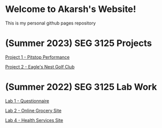 # Welcome to Akarsh's Website!
This is my personal github pages repository

(Summer 2023) SEG 3125 Projects
=================
[Project 1 - Pitstop Performance](https://master--famous-bombolone-4c32e9.netlify.app)

[Project 2 - Eagle's Nest Golf Club](https://main--cerulean-brigadeiros-cd5f92.netlify.app)

(Summer 2022) SEG 3125 Lab Work
=================
[Lab 1 - Questionnaire](https://aghar11.github.io/SEG3125-Lab1)

[Lab 2 - Online Grocery Site](https://aghar11.github.io/SEG3125-Lab2)

[Lab 4 - Health Services Site](https://aghar11.github.io/SEG3125-Lab4)
